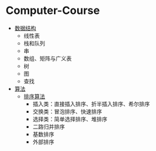 # Computer-Course

- [数据结构](https://github.com/SouthBegonia/Computer-Course/tree/master/DataStructure)
	- 线性表
	- 栈和队列
	- 串
	- 数组、矩阵与广义表
	- 树
	- 图
	- 查找
- [算法](https://github.com/SouthBegonia/Computer-Course/tree/master/Algorithm) 
	- [排序算法](https://github.com/SouthBegonia/Computer-Course/tree/master/Algorithm/Sort) 
		- 插入类：直接插入排序、折半插入排序、希尔排序
		- 交换类：冒泡排序、快速排序
		- 选择类：简单选择排序、堆排序
		- 二路归并排序
		- 基数排序
		- 外部排序 
